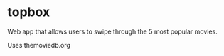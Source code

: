 # topbox
Web app that allows users to swipe through the 5 most popular movies.

Uses themoviedb.org

